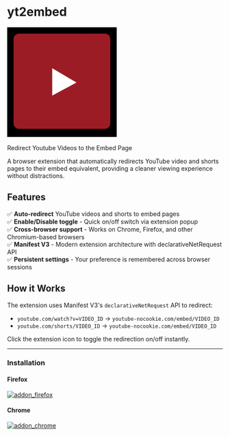 # yt2embed

![yt2embed](https://raw.githubusercontent.com/rhnvrm/yt2embed/master/assets/icon_256.png)

Redirect Youtube Videos to the Embed Page

A browser extension that automatically redirects YouTube video and shorts pages to their embed equivalent, providing a cleaner viewing experience without distractions.

## Features

✅ **Auto-redirect** YouTube videos and shorts to embed pages  
✅ **Enable/Disable toggle** - Quick on/off switch via extension popup  
✅ **Cross-browser support** - Works on Chrome, Firefox, and other Chromium-based browsers  
✅ **Manifest V3** - Modern extension architecture with declarativeNetRequest API  
✅ **Persistent settings** - Your preference is remembered across browser sessions

## How it Works

The extension uses Manifest V3's `declarativeNetRequest` API to redirect:
- `youtube.com/watch?v=VIDEO_ID` → `youtube-nocookie.com/embed/VIDEO_ID`
- `youtube.com/shorts/VIDEO_ID` → `youtube-nocookie.com/embed/VIDEO_ID`

Click the extension icon to toggle the redirection on/off instantly.

---

### Installation

#### Firefox 

[![addon_firefox](https://extensionworkshop.com/assets/img/documentation/publish/get-the-addon-129x45px.8041c789.png)](https://addons.mozilla.org/en-US/firefox/addon/yt2embed/)

#### Chrome
[![addon_chrome](https://storage.googleapis.com/web-dev-uploads/image/WlD8wC6g8khYWPJUsQceQkhXSlv1/UV4C4ybeBTsZt43U4xis.png)](https://chrome.google.com/webstore/detail/hgfpekconaphbedblngiilgojgjhodpp?authuser=1&hl=en)